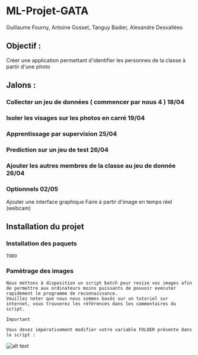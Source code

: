 # ML-Projet-GATA
Guillaume Fourny, Antoine Gosset, Tanguy Badier, Alexandre Desvallées

## Objectif :

Créer une application permettant d'identifier les personnes de la classe à partir d'une photo

## Jalons :

### Collecter un jeu de données ( commencer par nous 4 ) 18/04

### Isoler les visages sur les photos en carré 19/04

### Apprentissage par supervision 25/04

### Prediction sur un jeu de test 26/04

### Ajouter les autres membres de la classe au jeu de donnée 26/04

### Optionnels 02/05
  Ajouter une interface graphique 
  Faire à partir d'image en temps réel (webcam) 
  
## Installation du projet

### Installation des paquets

	TODO

### Pamètrage des images

	Nous mettons à disposition un script batch pour resize vos images afin de permettre aux ordinateurs moins puissants de pouvoir exécuter rapidement le programme de reconnaissance.
	Veuillez noter que nous nous sommes basés sur un tutoriel sur internet, vous trouverez les références dans les commentaires du script.

	Important

	Vous devez impérativement modifier votre variable FOLDER présente dans le script :

![alt text](https://raw.github.com/Rock3f/ML-Projet-GATA/master/.assets/BatchResize_InitConfig.png)


